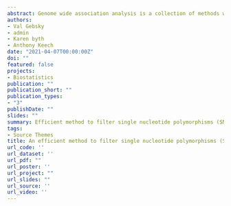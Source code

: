 ```yaml
---
abstract: Genome wide association analysis is a collection of methods which identifies association between different traits with genetic regions and features. This area of analysis is rapidly evolving in the medical research in order to promote personalise medicine and health care. In this study authors will be investigating an efficient method and an algorithm to filter out the importnant single single nucleotide polymorphisms (SNPs) for 6 different outcome events out of 30 million SNPs.
authors:
- Val Gebsky
- admin
- Karen byth
- Anthony Keech
date: "2021-04-07T00:00:00Z"
doi: ""
featured: false
projects:
- Biostatistics
publication: ""
publication_short: ""
publication_types:
- "3"
publishDate: ""
slides: ""
summary: Efficient method to filter single nucleotide polymorphisms (SNPs) from a large database for six outcome events. 
tags:
- Source Themes
title: An efficient method to filter single nucleotide polymorphisms (SNPs) (Working paper)
url_code: ''
url_dataset: ''
url_pdf: ""
url_poster: ''
url_project: ""
url_slides: ""
url_source: ''
url_video: ''
---
```


